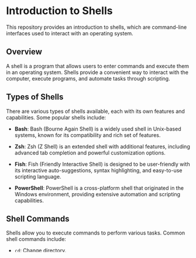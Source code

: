 # Introduction to Shells

This repository provides an introduction to shells, which are command-line interfaces used to interact with an operating system.

## Overview

A shell is a program that allows users to enter commands and execute them in an operating system. Shells provide a convenient way to interact with the computer, execute programs, and automate tasks through scripting.

## Types of Shells

There are various types of shells available, each with its own features and capabilities. Some popular shells include:

- **Bash**: Bash (Bourne Again Shell) is a widely used shell in Unix-based systems, known for its compatibility and rich set of features.

- **Zsh**: Zsh (Z Shell) is an extended shell with additional features, including advanced tab completion and powerful customization options.

- **Fish**: Fish (Friendly Interactive Shell) is designed to be user-friendly with its interactive auto-suggestions, syntax highlighting, and easy-to-use scripting language.

- **PowerShell**: PowerShell is a cross-platform shell that originated in the Windows environment, providing extensive automation and scripting capabilities.

## Shell Commands

Shells allow you to execute commands to perform various tasks. Common shell commands include:

- `cd`: Change directory.
- `ls`: List files and directories.
- `mkdir`: Create a new directory.
- `rm`: Remove files and directories.
- `cp`: Copy files and directories.
- `mv`: Move or rename files and directories.
- `echo`: Display text on the screen.
- `grep`: Search for specific patterns in files.
- `chmod`: Change file permissions.
- `pip`: Package manager for installing Python packages.
- `git`: Version control system for managing source code.

These are just a few examples of the many commands available in shells. Each shell may have its own set of commands and options.

## Shell Scripting

Shells provide scripting capabilities, allowing you to write and execute scripts to automate tasks. Shell scripts are text files containing a series of shell commands and control structures.

For example, here's a simple Bash script that prints a greeting message:

```bash
#!/bin/bash

name="John"
echo "Hello, $name!"
```

In this example, the script sets a variable `name` and uses the `echo` command to display the greeting message.

## Conclusion

Shells are powerful tools that provide a command-line interface to interact with operating systems. Understanding shells and their commands can greatly enhance your productivity and efficiency in managing and automating tasks.

Feel free to explore different shells, experiment with commands, and delve into shell scripting to further customize and automate your workflow. Shells offer vast possibilities for system administration, software development, and everyday computing tasks.

